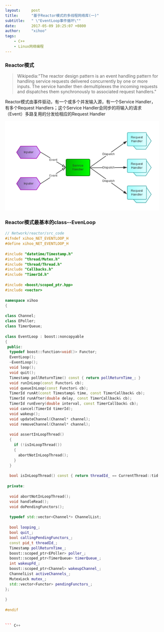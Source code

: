 ```yaml
---
layout:     post
title:      "基于Reactor模式的多线程网络库(一)"
subtitle:   " \"EventLoop事件循环\""
date:       2017-05-09 10:25:07 +0800
author:     "xihoo"
tags:
    - C++
    - Linux网络编程
---
```



### Reactor模式

  >Wikipedia:"The reactor design pattern is an event handling pattern for handling service requests delivered concurrently by one or more inputs. The service handler then demultiplexes the incoming requests and dispatches them synchronously to associated request handlers."

  Reactor模式由事件驱动，有一个或多个并发输入源，有一个Service Handler，有多个Request Handlers；这个Service Handler会同步的将输入的请求（Event）多路复用的分发给相应的Request Handler

  ![](/img/Reactor_Simple.png)

### Reactor模式最基本的class--EvenLoop

``` c++
// Network/reactor/src_code
#ifndef xihoo_NET_EVENTLOOP_H
#define xihoo_NET_EVENTLOOP_H

#include "datetime/Timestamp.h"
#include "thread/Mutex.h"
#include "thread/Thread.h"
#include "Callbacks.h"
#include "TimerId.h"

#include <boost/scoped_ptr.hpp>
#include <vector>

namespace xihoo
{

class Channel;
class EPoller;
class TimerQueue;

class EventLoop : boost::noncopyable
{
 public:
  typedef boost::function<void()> Functor;
  EventLoop();
  ~EventLoop();
  void loop();
  void quit();
  Timestamp pollReturnTime() const { return pollReturnTime_; }
  void runInLoop(const Functor& cb);
  void queueInLoop(const Functor& cb);
  TimerId runAt(const Timestamp& time, const TimerCallback& cb);
  TimerId runAfter(double delay, const TimerCallback& cb);
  TimerId runEvery(double interval, const TimerCallback& cb);
  void cancel(TimerId timerId);
  void wakeup();
  void updateChannel(Channel* channel);
  void removeChannel(Channel* channel);

  void assertInLoopThread()
  {
    if (!isInLoopThread())
    {
      abortNotInLoopThread();
    }
  }

  bool isInLoopThread() const { return threadId_ == CurrentThread::tid(); }

 private:

  void abortNotInLoopThread();
  void handleRead();  
  void doPendingFunctors();

  typedef std::vector<Channel*> ChannelList;

  bool looping_; 
  bool quit_; 
  bool callingPendingFunctors_; 
  const pid_t threadId_;
  Timestamp pollReturnTime_;
  boost::scoped_ptr<EPoller> poller_;
  boost::scoped_ptr<TimerQueue> timerQueue_;
  int wakeupFd_;
  boost::scoped_ptr<Channel> wakeupChannel_;
  ChannelList activeChannels_;
  MutexLock mutex_;
  std::vector<Functor> pendingFunctors_;
};

}

#endif  


``` C++

